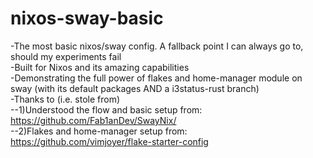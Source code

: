 # nixos-sway-basic
-The most basic nixos/sway config. A fallback point I can always go to, should my experiments fail<br>
-Built for Nixos and its amazing capabilities<br>
-Demonstrating the full power of flakes and home-manager module on sway (with its default packages AND a i3status-rust branch)<br>
-Thanks to (i.e. stole from)<br>
  --1)Understood the flow and basic setup from: https://github.com/Fab1anDev/SwayNix/<br>
  --2)Flakes and home-manager setup from: https://github.com/vimjoyer/flake-starter-config<br>


